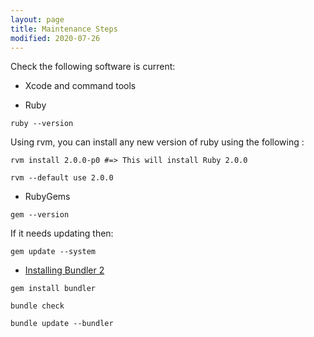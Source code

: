 ```yaml
---
layout: page
title: Maintenance Steps
modified: 2020-07-26
---
```


Check the following software is current:

* Xcode and command tools

* Ruby

```
ruby --version

```

Using rvm, you can install any new version of ruby using the following :

```
rvm install 2.0.0-p0 #=> This will install Ruby 2.0.0

rvm --default use 2.0.0

```

* RubyGems

```
gem --version
```

If it needs updating then:

```
gem update --system
```

* [Installing Bundler 2](https://bundler.io/guides/bundler_2_upgrade.html)

```
gem install bundler

bundle check

bundle update --bundler

```
